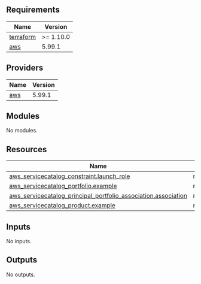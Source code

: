 ## Requirements

| Name | Version |
|------|---------|
| <a name="requirement_terraform"></a> [terraform](#requirement\_terraform) | >= 1.10.0 |
| <a name="requirement_aws"></a> [aws](#requirement\_aws) | 5.99.1 |

## Providers

| Name | Version |
|------|---------|
| <a name="provider_aws"></a> [aws](#provider\_aws) | 5.99.1 |

## Modules

No modules.

## Resources

| Name | Type |
|------|------|
| [aws_servicecatalog_constraint.launch_role](https://registry.terraform.io/providers/hashicorp/aws/5.99.1/docs/resources/servicecatalog_constraint) | resource |
| [aws_servicecatalog_portfolio.example](https://registry.terraform.io/providers/hashicorp/aws/5.99.1/docs/resources/servicecatalog_portfolio) | resource |
| [aws_servicecatalog_principal_portfolio_association.association](https://registry.terraform.io/providers/hashicorp/aws/5.99.1/docs/resources/servicecatalog_principal_portfolio_association) | resource |
| [aws_servicecatalog_product.example](https://registry.terraform.io/providers/hashicorp/aws/5.99.1/docs/resources/servicecatalog_product) | resource |

## Inputs

No inputs.

## Outputs

No outputs.
